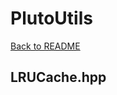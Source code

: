 # PlutoUtils
[Back to README](https://www.github.com/Stephen-ODriscoll/PlutoUtils/blob/main/README.md#documentation)

## LRUCache.hpp
